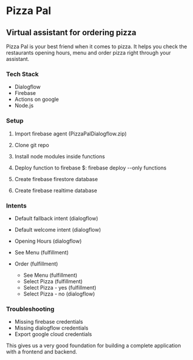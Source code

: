 # Pizza Pal
## Virtual assistant for ordering pizza

Pizza Pal is your best friend when it comes to pizza.
It helps you check the restaurants opening hours, menu and order pizza right through your assistant.

### Tech Stack
- Dialogflow
- Firebase
- Actions on google
- Node.js

### Setup
1. Import firebase agent (PizzaPalDialogflow.zip)
2. Clone git repo
3. Install node modules inside functions

4. Deploy function to firebase
$: firebase deploy --only functions

5. Create firebase firestore database
6. Create firebase realtime database


### Intents
- Default fallback intent (dialogflow)
- Default welcome intent (dialogflow)

- Opening Hours (dialogflow)
- See Menu (fulfillment)
- Order (fulfillment)
  - See Menu (fulfillment)
  - Select Pizza (fulfillment)
  - Select Pizza - yes (fulfillment)
  - Select Pizza - no (dialogflow)


### Troubleshooting
- Missing firebase credentials
- Missing dialogflow credentials
- Export google cloud credentials




This gives us a very good foundation for building a complete application with a frontend and backend.